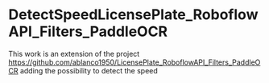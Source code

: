 # DetectSpeedLicensePlate_RoboflowAPI_Filters_PaddleOCR
This work is an extension of the project https://github.com/ablanco1950/LicensePlate_RoboflowAPI_Filters_PaddleOCR adding the possibility to detect the speed
